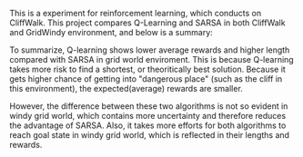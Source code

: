 This is a experiment for reinforcement learning, which conducts on CliffWalk. This project compares Q-Learning and SARSA in both CliffWalk and GridWindy environment, and below is a summary:

To summarize, Q-learning shows lower average rewards and higher length compared with SARSA in grid world enviroment. This is because Q-learning takes more risk to find a shortest, or theoritically best solution. Because it gets higher chance of getting into "dangerous place" (such as the cliff in this environment), the expected(average) rewards are smaller.

However, the difference between these two algorithms is not so evident in windy grid world, which contains more uncertainty and therefore reduces the advantage of SARSA. Also, it takes more efforts for both algorithms to reach goal state in windy grid world, which is reflected in their lengths and rewards.